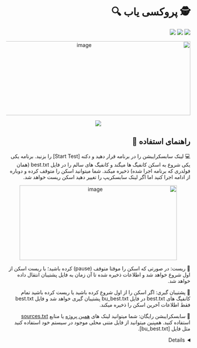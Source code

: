 # 🕵 پروکسی یاب 🔍


[<img src="https://img.shields.io/badge/FA-Persian-45A1FC.svg?logo=languagetool">](https://limilco.github.io/v2r/tester/) 
[<img src="https://img.shields.io/badge/EN-English-FD5300.svg?logo=languagetool">](https://limilco.github.io/v2r/tester/README_EN) 
       [<img src="https://img.shields.io/badge/GitHub-liMilCo/v2r-006222.svg?logo=github">](https://github.com/liMilCo/v2r) 

       
<p align="center">
<a href="https://raw.githubusercontent.com/liMilCo/v2r/main/tester/Tester.exe"><img width="565" height="202" alt="image" src="https://github.com/user-attachments/assets/0deec0ea-b1d4-450e-89e3-5f5ff45298b3" /></a>
</p>

<p align="center">
<a href="https://raw.githubusercontent.com/liMilCo/v2r/main/tester/Tester.exe"><img src="https://img.shields.io/badge/exe-Download-7B00FF.svg?logo=pcgamingwiki"></a>      
</p>

       
## راهنمای استفاده 📝

💻 لینک سابسکرایبشن را در برنامه قرار دهید و دکنه [Start Test] را بزنید. برنامه یکی یکی شروع به اسکن کانفیگ ها میگند و کانفیگ های سالم را در فایل  best.txt (همان فولدری که برنامه اجرا شده) ذخیره میکند. شما میتوانید اسکن را متوقف کرده و دوباره از ادامه اجرا کنید اما اگر لینک سابسکریپ را تغییر دهید اسکن ریست خواهد شد.

<p align="center">
<a href="#"><img width="430" height="204" alt="image" src="https://github.com/user-attachments/assets/f132b2b4-07f6-463e-b902-2aacaecf5469" /></a>
</p>

🔄 ریست: در صورتی که اسکن را موقتا متوقف (pause) کرده باشید؛ با ریست اسکن از اول شروع خواهد شد و اطلاعات ذخیره شده تا آن زمان به فایل پشتیبان انتقال داده خواهد شد.

💾 پشتیبان گیری: اگر اسکن را از اول شروع کرده باشید یا ریست کرده باشید تمام کانفیگ های best.txt در فایل bu_best.txt پشتیبان گیری خواهد شد و فایل best.txt فقط اطلاعات آخرین اسکن را ذخیره میکند.

📜 سابسکرایبشن رایگان: شما میتوانید لینک های [همین پروژه](https://limilco.github.io/v2r/) یا منابع [sources.txt](https://github.com/liMilCo/v2r/blob/main/%40/sources.txt) استفاده کنید. همپنین میتوانید از فایل متنی محلی موجود در سیستم خود استفاده کنید مثل فایل [bu_best.txt].

<details> 
<style> 
html {direction: rtl;} 
.highlighter-rouge, .ltr {direction: ltr;} 
</style>
</details> 
